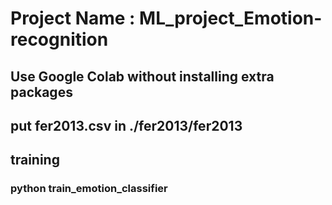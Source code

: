 # Project Name : ML_project_Emotion-recognition
## Use Google Colab without installing extra packages
## put fer2013.csv in ./fer2013/fer2013
## training
### python train_emotion_classifier